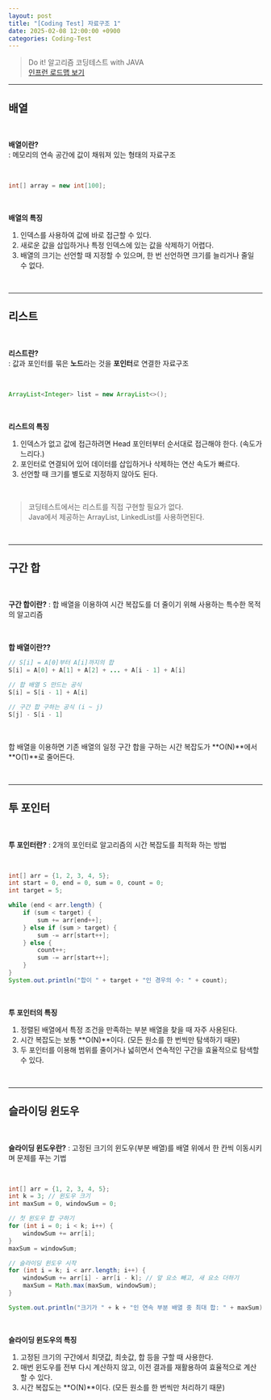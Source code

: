 ```yaml
---
layout: post
title: "[Coding Test] 자료구조 1"
date: 2025-02-08 12:00:00 +0900
categories: Coding-Test
---
```



> Do it! 알고리즘 코딩테스트 with JAVA <br>
> [인프런 로드맵 보기](https://www.inflearn.com/roadmaps/6437) <br>

---

## 배열

<br>

**배열이란?**<br>
: 메모리의 연속 공간에 값이 채워져 있는 형태의 자료구조

<br>

~~~java
int[] array = new int[100];
~~~

<br>

**배열의 특징**

1. 인덱스를 사용하여 값에 바로 접근할 수 있다.<br>
2. 새로운 값을 삽입하거나 특정 인덱스에 있는 값을 삭제하기 어렵다.<br>
3. 배열의 크기는 선언할 때 지정할 수 있으며, 한 번 선언하면 크기를 늘리거나 줄일 수 없다. <br>

<br>

---

## 리스트

<br>

**리스트란?**<br>
: 값과 포인터를 묶은 **노드**라는 것을 **포인터**로 연결한 자료구조

<br>

~~~java
ArrayList<Integer> list = new ArrayList<>();
~~~

<br>

**리스트의 특징**
1. 인덱스가 없고 값에 접근하려면 Head 포인터부터 순서대로 접근해야 한다. (속도가 느리다.)
2. 포인터로 연결되어 있어 데이터를 삽입하거나 삭제하는 연산 속도가 빠르다. 
3. 선언할 때 크기를 별도로 지정하지 않아도 된다. 

<br>

> 코딩테스트에서는 리스트를 직접 구현할 필요가 없다. <br>
> Java에서 제공하는 ArrayList, LinkedList를 사용하면된다.<br> 

<br>

---

## 구간 합

<br>

**구간 합이란?**
: 합 배열을 이용하여 시간 복잡도를 더 줄이기 위해 사용하는 특수한 목적의 알고리즘

<br>

**합 배열이란??**

```java
// S[i] = A[0]부터 A[i]까지의 합
S[i] = A[0] + A[1] + A[2] + ... + A[i - 1] + A[i] 

// 합 배열 S 만드는 공식
S[i] = S[i - 1] + A[i] 

// 구간 합 구하는 공식 (i ~ j)
S[j] - S[i - 1]
```

<br>

합 배열을 이용하면 기존 배열의 일정 구간 합을 구하는 시간 복잡도가 **O(N)**에서 **O(1)**로 줄어든다. 

<br>

---

## 투 포인터

<br>

**투 포인터란?**
: 2개의 포인터로 알고리즘의 시간 복잡도를 최적화 하는 방법

<br>

~~~java
int[] arr = {1, 2, 3, 4, 5};
int start = 0, end = 0, sum = 0, count = 0;
int target = 5;

while (end < arr.length) {
    if (sum < target) {
        sum += arr[end++];
    } else if (sum > target) {
        sum -= arr[start++];
    } else {
        count++;
        sum -= arr[start++];
    }
}
System.out.println("합이 " + target + "인 경우의 수: " + count);
~~~

<br>

**투 포인터의 특징**
1. 정렬된 배열에서 특정 조건을 만족하는 부분 배열을 찾을 때 자주 사용된다.
2. 시간 복잡도는 보통 **O(N)**이다. (모든 원소를 한 번씩만 탐색하기 때문)
3. 두 포인터를 이용해 범위를 줄이거나 넓히면서 연속적인 구간을 효율적으로 탐색할 수 있다.

<br>

---

## 슬라이딩 윈도우

<br>

**슬라이딩 윈도우란?**
: 고정된 크기의 윈도우(부분 배열)를 배열 위에서 한 칸씩 이동시키며 문제를 푸는 기법

<br>

~~~java
int[] arr = {1, 2, 3, 4, 5};
int k = 3; // 윈도우 크기
int maxSum = 0, windowSum = 0;

// 첫 윈도우 합 구하기
for (int i = 0; i < k; i++) {
    windowSum += arr[i];
}
maxSum = windowSum;

// 슬라이딩 윈도우 시작
for (int i = k; i < arr.length; i++) {
    windowSum += arr[i] - arr[i - k]; // 앞 요소 빼고, 새 요소 더하기
    maxSum = Math.max(maxSum, windowSum);
}

System.out.println("크기가 " + k + "인 연속 부분 배열 중 최대 합: " + maxSum);
~~~

<br>

**슬라이딩 윈도우의 특징**
1. 고정된 크기의 구간에서 최댓값, 최솟값, 합 등을 구할 때 사용한다.
2. 매번 윈도우를 전부 다시 계산하지 않고, 이전 결과를 재활용하여 효율적으로 계산할 수 있다.
3. 시간 복잡도는 **O(N)**이다. (모든 원소를 한 번씩만 처리하기 때문)